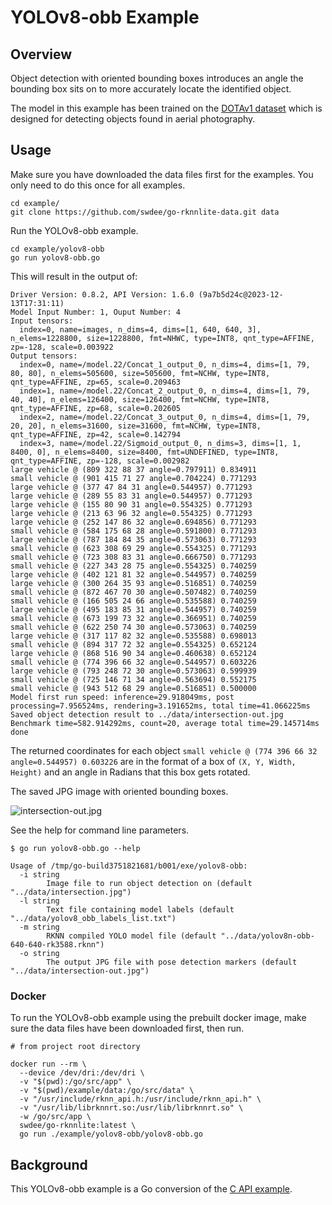 # YOLOv8-obb Example

## Overview

Object detection with oriented bounding boxes introduces an angle the bounding box
sits on to more accurately locate the identified object.

The model in this example has been trained on the 
[DOTAv1 dataset](https://captain-whu.github.io/DOTA/index.html) 
which is designed for detecting objects found in aerial photography.


## Usage

Make sure you have downloaded the data files first for the examples.
You only need to do this once for all examples.

```
cd example/
git clone https://github.com/swdee/go-rknnlite-data.git data
```

Run the YOLOv8-obb example.
```
cd example/yolov8-obb
go run yolov8-obb.go
```

This will result in the output of:
```
Driver Version: 0.8.2, API Version: 1.6.0 (9a7b5d24c@2023-12-13T17:31:11)
Model Input Number: 1, Ouput Number: 4
Input tensors:
  index=0, name=images, n_dims=4, dims=[1, 640, 640, 3], n_elems=1228800, size=1228800, fmt=NHWC, type=INT8, qnt_type=AFFINE, zp=-128, scale=0.003922
Output tensors:
  index=0, name=/model.22/Concat_1_output_0, n_dims=4, dims=[1, 79, 80, 80], n_elems=505600, size=505600, fmt=NCHW, type=INT8, qnt_type=AFFINE, zp=65, scale=0.209463
  index=1, name=/model.22/Concat_2_output_0, n_dims=4, dims=[1, 79, 40, 40], n_elems=126400, size=126400, fmt=NCHW, type=INT8, qnt_type=AFFINE, zp=68, scale=0.202605
  index=2, name=/model.22/Concat_3_output_0, n_dims=4, dims=[1, 79, 20, 20], n_elems=31600, size=31600, fmt=NCHW, type=INT8, qnt_type=AFFINE, zp=42, scale=0.142794
  index=3, name=/model.22/Sigmoid_output_0, n_dims=3, dims=[1, 1, 8400, 0], n_elems=8400, size=8400, fmt=UNDEFINED, type=INT8, qnt_type=AFFINE, zp=-128, scale=0.002982
large vehicle @ (809 322 88 37 angle=0.797911) 0.834911
small vehicle @ (901 415 71 27 angle=0.704224) 0.771293
large vehicle @ (377 47 84 31 angle=0.544957) 0.771293
large vehicle @ (289 55 83 31 angle=0.544957) 0.771293
large vehicle @ (155 80 90 31 angle=0.554325) 0.771293
large vehicle @ (213 63 96 32 angle=0.554325) 0.771293
large vehicle @ (252 147 86 32 angle=0.694856) 0.771293
small vehicle @ (584 175 68 28 angle=0.591800) 0.771293
large vehicle @ (787 184 84 35 angle=0.573063) 0.771293
small vehicle @ (623 308 69 29 angle=0.554325) 0.771293
small vehicle @ (723 308 83 31 angle=0.666750) 0.771293
small vehicle @ (227 343 28 75 angle=0.554325) 0.740259
large vehicle @ (402 121 81 32 angle=0.544957) 0.740259
large vehicle @ (300 264 35 93 angle=0.516851) 0.740259
small vehicle @ (872 467 70 30 angle=0.507482) 0.740259
small vehicle @ (166 505 24 66 angle=0.535588) 0.740259
large vehicle @ (495 183 85 31 angle=0.544957) 0.740259
small vehicle @ (673 199 73 32 angle=0.366951) 0.740259
small vehicle @ (622 250 74 30 angle=0.573063) 0.740259
large vehicle @ (317 117 82 32 angle=0.535588) 0.698013
small vehicle @ (894 317 72 32 angle=0.554325) 0.652124
large vehicle @ (868 516 90 34 angle=0.460638) 0.652124
small vehicle @ (774 396 66 32 angle=0.544957) 0.603226
large vehicle @ (793 248 72 30 angle=0.573063) 0.599939
small vehicle @ (725 146 71 34 angle=0.563694) 0.552175
small vehicle @ (943 512 68 29 angle=0.516851) 0.500000
Model first run speed: inference=29.918049ms, post processing=7.956524ms, rendering=3.191652ms, total time=41.066225ms
Saved object detection result to ../data/intersection-out.jpg
Benchmark time=582.914292ms, count=20, average total time=29.145714ms
done
```

The returned coordinates for each object `small vehicle @ (774 396 66 32 angle=0.544957) 0.603226` are 
in the format of a box of `(X, Y, Width, Height)` and an angle in Radians that this box gets rotated.

The saved JPG image with oriented bounding boxes.

![intersection-out.jpg](intersection-out.jpg)


See the help for command line parameters.
```
$ go run yolov8-obb.go --help

Usage of /tmp/go-build3751821681/b001/exe/yolov8-obb:
  -i string
        Image file to run object detection on (default "../data/intersection.jpg")
  -l string
        Text file containing model labels (default "../data/yolov8_obb_labels_list.txt")
  -m string
        RKNN compiled YOLO model file (default "../data/yolov8n-obb-640-640-rk3588.rknn")
  -o string
        The output JPG file with pose detection markers (default "../data/intersection-out.jpg")
```


### Docker

To run the YOLOv8-obb example using the prebuilt docker image, make sure the data files have been downloaded first,
then run.
```
# from project root directory

docker run --rm \
  --device /dev/dri:/dev/dri \
  -v "$(pwd):/go/src/app" \
  -v "$(pwd)/example/data:/go/src/data" \
  -v "/usr/include/rknn_api.h:/usr/include/rknn_api.h" \
  -v "/usr/lib/librknnrt.so:/usr/lib/librknnrt.so" \
  -w /go/src/app \
  swdee/go-rknnlite:latest \
  go run ./example/yolov8-obb/yolov8-obb.go
```



## Background

This YOLOv8-obb example is a Go conversion of the [C API example](https://github.com/airockchip/rknn_model_zoo/blob/main/examples/yolov8_obb/cpp/main.cc).

